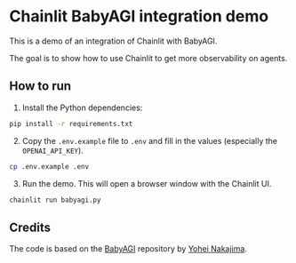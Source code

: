 # Chainlit BabyAGI integration demo

This is a demo of an integration of Chainlit with BabyAGI.

The goal is to show how to use Chainlit to get more observability on agents.

## How to run

1. Install the Python dependencies:

```bash
pip install -r requirements.txt
```

2. Copy the `.env.example` file to `.env` and fill in the values (especially the `OPENAI_API_KEY`).

```bash
cp .env.example .env
```

3. Run the demo. This will open a browser window with the Chainlit UI.

```bash
chainlit run babyagi.py
```

## Credits

The code is based on the [BabyAGI](https://github.com/yoheinakajima/babyagi/) repository by [Yohei Nakajima](https://twitter.com/yoheinakajima).